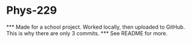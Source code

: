 # Phys-229
*** Made for a school project. Worked locally, then uploaded to GitHub. This is why there are only 3 commits. *** See README for more.
